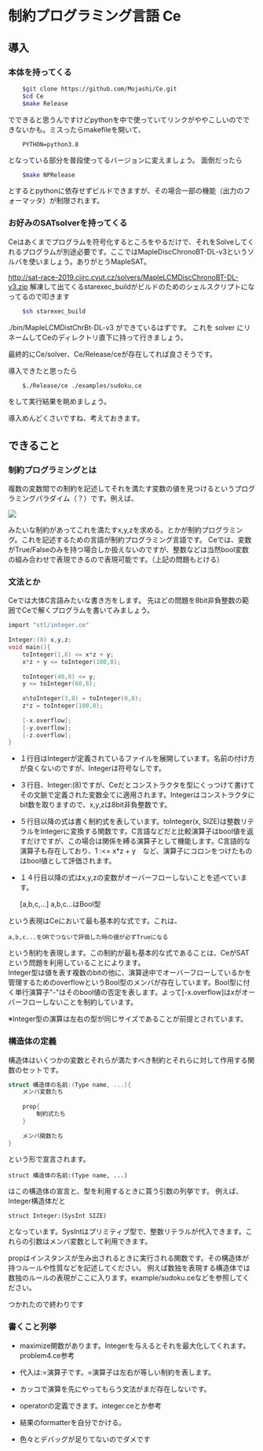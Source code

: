 # 制約プログラミング言語 Ce
## 導入
### 本体を持ってくる
```sh
    $git clone https://github.com/Mojashi/Ce.git
    $cd Ce
    $make Release
```
でできると思うんですけどpythonを中で使っていてリンクがややこしいのでできないかも。ミスったらmakefileを開いて、
```
    PYTHON=python3.8
```
となっている部分を普段使ってるバージョンに変えましょう。
面倒だったら
```sh
    $make NPRelease
```
とするとpythonに依存せずビルドできますが、その場合一部の機能（出力のフォーマッタ）が制限されます。

### お好みのSATsolverを持ってくる
Ceはあくまでプログラムを符号化するところをやるだけで、それをSolveしてくれるプログラムが別途必要です。ここではMapleDiscChronoBT-DL-v3というソルバを使いましょう。ありがとうMapleSAT。

http://sat-race-2019.ciirc.cvut.cz/solvers/MapleLCMDiscChronoBT-DL-v3.zip
解凍して出てくるstarexec_buildがビルドのためのシェルスクリプトになってるので叩きます
```sh
    $sh starexec_build
```
./bin/MapleLCMDistChrBt-DL-v3
ができているはずです。
これを
solver
にリネームしてCeのディレクトリ直下に持って行きましょう。

最終的にCe/solver、Ce/Release/ceが存在してれば良さそうです。

導入できたと思ったら
```sh
    $./Release/ce ./examples/sudoku.ce
```
をして実行結果を眺めましょう。

導入めんどくさいですね、考えておきます。

## できること
### 制約プログラミングとは
複数の変数間での制約を記述してそれを満たす変数の値を見つけるというプログラミングパラダイム（？）です。例えば、

<img src="https://latex.codecogs.com/gif.latex?$x,y,z&space;\in&space;\mathbb{Z}&space;\\&space;1&space;\le&space;xz&space;&plus;&space;y&space;\le&space;100&space;\\&space;40&space;\le&space;y&space;\le&space;60&space;\\&space;x&space;\equiv&space;0&space;(mod&space;3)&space;\\&space;z^2&space;=&space;100$"/>

みたいな制約があってこれを満たすx,y,zを求める。とかが制約プログラミング。これを記述するための言語が制約プログラミング言語です。
Ceでは、変数がTrue/Falseのみを持つ場合しか扱えないのですが、整数などは当然bool変数の組み合わせで表現できるので表現可能です。（上記の問題もとける）

### 文法とか
Ceでは大体C言語みたいな書き方をします。
先ほどの問題を8bit非負整数の範囲でCeで解くプログラムを書いてみましょう。

```c
import "stl/integer.ce"
    
Integer:(8) x,y,z;
void main(){
    toInteger(1,8) <= x*z + y;
    x*z + y <= toInteger(100,8);
    
    toInteger(40,8) <= y;
    y <= toInteger(60,8);
    
    x%toInteger(3,8) = toInteger(0,8);
    z*z = toInteger(100,8);
    
    [-x.overflow];
    [-y.overflow];
    [-z.overflow];
}
```
- １行目はIntegerが定義されているファイルを展開しています。名前の付け方が良くないのですが、Integerは符号なしです。

- ３行目、Integer:(8)ですが、Ceだとコンストラクタを型にくっつけて書けてその文脈で定義された変数全てに適用されます。Integerはコンストラクタにbit数を取りますので、x,y,zは8bit非負整数です。

- ５行目以降の式は書く制約式を表しています。toInteger(x, SIZE)は整数リテラルをIntegerに変換する関数です。C言語などだと比較演算子はbool値を返すだけですが、この場合は関係を縛る演算子として機能します。C言語的な演算子も存在しており、1 :<= x*z + y　など、演算子にコロンをつけたものはbool値として評価されます。

- １４行目以降の式はx,y,zの変数がオーバーフローしないことを述べています。

    [a,b,c,...] a,b,c...はBool型
    
という表現はCeにおいて最も基本的な式です。これは、

    a,b,c...をORでつないで評価した時の値が必ずTrueになる
    
という制約を表現します。この制約が最も基本的な式であることは、CeがSATという問題を利用していることによります。<br>
Integer型は値を表す複数のbitの他に、演算途中でオーバーフローしているかを管理するためのoverflowというBool型のメンバが存在しています。Bool型に付く単行演算子"-"はそのbool値の否定を表します。よって[-x.overflow]はxがオーバーフローしないことを制約しています。

※Integer型の演算は左右の型が同じサイズであることが前提とされています。

### 構造体の定義
構造体はいくつかの変数とそれらが満たすべき制約とそれらに対して作用する関数のセットです。

```c
struct 構造体の名前:(Type name, ...){
    メンバ変数たち
    
    prop{
        制約式たち
    }
    
    メンバ関数たち
}
```
という形で宣言されます。

    struct 構造体の名前:(Type name, ...)
    
はこの構造体の宣言と、型を利用するときに貰う引数の列挙です。
例えば、Integer構造体だと

    struct Integer:(SysInt SIZE)

となっています。SysIntはプリミティブ型で、整数リテラルが代入できます。これらの引数はメンバ変数として利用できます。


propはインスタンスが生み出されるときに実行される関数です。その構造体が持つルールや性質などを記述してください。
例えば数独を表現する構造体では数独のルールの表現がここに入ります。example/sudoku.ceなどを参照してください。

つかれたので終わりです

### 書くこと列挙
- maximize関数があります。Integerを与えるとそれを最大化してくれます。problem4.ce参考

- 代入は:=演算子です。=演算子は左右が等しい制約を表します。

- カッコで演算を先にやってもらう文法がまだ存在しないです。

- operatorの定義できます。integer.ceとか参考

- 結果のformatterを自分でかける。

- 色々とデバッグが足りてないのでダメです

